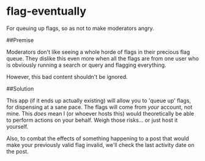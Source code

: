 # flag-eventually
For queuing up flags, so as not to make moderators angry.

##Premise

Moderators don't like seeing a whole horde of flags in their precious flag queue. They dislike this even more when all the flags are from one user who is obviously running a search or query and flagging everything.

However, this bad content shouldn't be ignored. 

##Solution

This app (if it ends up actually existing) will allow you to 'queue up' flags, for dispensing at a sane pace. The flags will come from *your* account, not mine. This *does* mean I (or whoever hosts this) would theoretically be able to perform actions on your behalf. Weigh those risks... or just host it yourself.

Also, to combat the effects of something happening to a post that would make your previously valid flag invalid, we'll check the last activity date on the post.   
